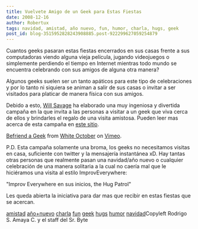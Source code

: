 ```yaml
---
title: Vuelvete Amigo de un Geek para Estas Fiestas
date: 2008-12-16
author: Robertux
tags: navidad, amistad, año nuevo, fun, humor, charla, hugs, geek
post_id: blog-3515952828243908885.post-922299627059254879
---
```


Cuantos geeks pasaran estas fiestas encerrados en sus casas frente a sus
      computadoras viendo alguna vieja película, jugando videojuegos o simplemente perdiendo el
      tiempo en Internet mientras todo mundo se encuentra celebrando con sus amigos de alguna otra
      manera?

Algunos geeks suelen ser un tanto apáticos para este tipo de
      celebraciones y por lo tanto ni siquiera se animan a salir de sus casas o invitar a ser
      visitados para platicar de manera física con sus amigos.

Debido a esto,
      [Will Savage](http://www.willsavage.com/) ha elaborado una muy
      ingeniosa y divertida campaña en la que invita a las personas a visitar a un geek que viva
      cerca de ellos y brindarles el regalo de una visita amistosa. Pueden leer mas acerca de esta
      campaña en [este sitio](http://befriendageek.com/).

[Befriend a Geek](http://vimeo.com/2473786) from [White October](http://vimeo.com/user1019057) on [Vimeo](http://vimeo.com/).

P.D. Esta campaña solamente una broma, los geeks no necesitamos
      visitas en casa, suficiente con twitter y la mensajería instantánea xD. Hay tantas otras
      personas que realmente pasan una navidad/año nuevo o cualquier celebración de una manera
      solitaria a la cual no caería mal que le hiciéramos una visita al estilo
      ImprovEverywhere:

"Improv
      Everywhere en sus inicios, the Hug Patrol"

Les queda abierta la iniciativa para dar mas que
      recibir en estas fiestas que se acercan.

[amistad](http://www.blogalaxia.com/tags/amistad) [año+nuevo](http://www.blogalaxia.com/tags/ano+nuevo) [charla](http://www.blogalaxia.com/tags/charla) [fun](http://www.blogalaxia.com/tags/fun) [geek](http://www.blogalaxia.com/tags/geek) [hugs](http://www.blogalaxia.com/tags/hugs) [humor](http://www.blogalaxia.com/tags/humor) [navidad](http://www.blogalaxia.com/tags/navidad)Copyleft Rodrigo S. Amaya C. y el staff del Sr.
      Byte